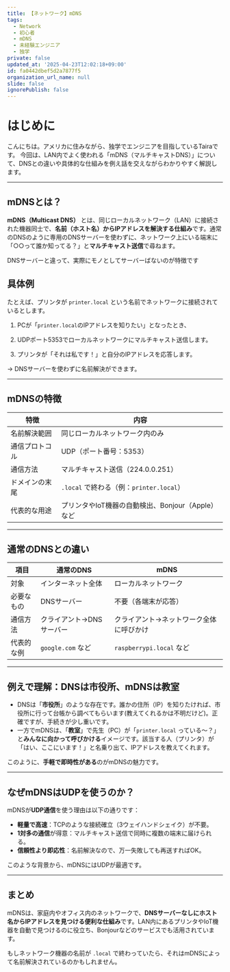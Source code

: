 ```yaml
---
title: 【ネットワーク】mDNS
tags:
  - Network
  - 初心者
  - mDNS
  - 未経験エンジニア
  - 独学
private: false
updated_at: '2025-04-23T12:02:18+09:00'
id: fa0442dbef5d2a7877f5
organization_url_name: null
slide: false
ignorePublish: false
---
```

# はじめに

こんにちは。アメリカに住みながら、独学でエンジニアを目指しているTairaです。
今回は、LAN内でよく使われる「mDNS（マルチキャストDNS）」について、DNSとの違いや具体的な仕組みを例え話を交えながらわかりやすく解説します。

---

## mDNSとは？

**mDNS（Multicast DNS）** とは、同じローカルネットワーク（LAN）に接続された機器同士で、**名前（ホスト名）からIPアドレスを解決する仕組み**です。通常のDNSのように専用のDNSサーバーを使わずに、ネットワーク上にいる端末に「○○って誰か知ってる？」と**マルチキャスト送信**で尋ねます。

DNSサーバーと違って、実際にモノとしてサーバーばないのが特徴です

## 具体例
たとえば、プリンタが `printer.local` という名前でネットワークに接続されているとします。

1. PCが「`printer.local`のIPアドレスを知りたい」となったとき、

2. UDPポート5353でローカルネットワークにマルチキャスト送信します。

3. プリンタが「それは私です！」と自分のIPアドレスを応答します。

→ DNSサーバーを使わずに名前解決ができます。

---

## mDNSの特徴

| 特徴      | 内容                               |
| ------- | -------------------------------- |
| 名前解決範囲  | 同じローカルネットワーク内のみ                  |
| 通信プロトコル | UDP（ポート番号：5353）                  |
| 通信方法    | マルチキャスト送信（224.0.0.251）           |
| ドメインの末尾 | `.local` で終わる（例：`printer.local`） |
| 代表的な用途  | プリンタやIoT機器の自動検出、Bonjour（Apple）など |

---

## 通常のDNSとの違い

| 項目    | 通常のDNS          | mDNS                   |
| ----- | --------------- | ---------------------- |
| 対象    | インターネット全体       | ローカルネットワーク             |
| 必要なもの | DNSサーバー         | 不要（各端末が応答）             |
| 通信方法  | クライアント→DNSサーバー  | クライアント→ネットワーク全体に呼びかけ   |
| 代表的な例 | `google.com` など | `raspberrypi.local` など |

---

## 例えで理解：DNSは市役所、mDNSは教室

- DNSは「**市役所**」のような存在です。誰かの住所（IP）を知りたければ、市役所に行って台帳から調べてもらいます(教えてくれるかは不明だけど)。正確ですが、手続きが少し重いです。
- 一方でmDNSは、「**教室**」で先生（PC）が「`printer.local` っている～？」と**みんなに向かって呼びかける**イメージです。該当する人（プリンタ）が「はい、ここにいます！」と名乗り出て、IPアドレスを教えてくれます。

このように、**手軽で即時性がある**のがmDNSの魅力です。

---

## なぜmDNSはUDPを使うのか？

mDNSが**UDP通信**を使う理由は以下の通りです：

- **軽量で高速**：TCPのような接続確立（3ウェイハンドシェイク）が不要。
- **1対多の通信**が得意：マルチキャスト送信で同時に複数の端末に届けられる。
- **信頼性より即応性**：名前解決なので、万一失敗しても再送すればOK。

このような背景から、mDNSにはUDPが最適です。

---

## まとめ

mDNSは、家庭内やオフィス内のネットワークで、**DNSサーバーなしにホスト名からIPアドレスを見つける便利な仕組み**です。LAN内にあるプリンタやIoT機器を自動で見つけるのに役立ち、Bonjourなどのサービスでも活用されています。

もしネットワーク機器の名前が `.local` で終わっていたら、それはmDNSによって名前解決されているのかもしれません。


